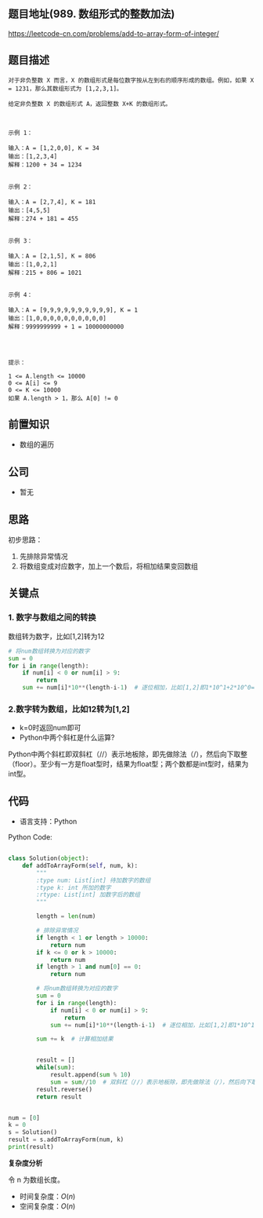 <!--
 * @Author: your name
 * @Date: 2021-05-11 00:24:42
 * @LastEditTime: 2021-05-11 00:50:02
 * @LastEditors: Please set LastEditors
 * @Description: In User Settings Edit
 * @FilePath: \leetcode\989.数组形式的整数加法.md
-->

## 题目地址(989. 数组形式的整数加法)

https://leetcode-cn.com/problems/add-to-array-form-of-integer/

## 题目描述

```
对于非负整数 X 而言，X 的数组形式是每位数字按从左到右的顺序形成的数组。例如，如果 X = 1231，那么其数组形式为 [1,2,3,1]。

给定非负整数 X 的数组形式 A，返回整数 X+K 的数组形式。

 

示例 1：

输入：A = [1,2,0,0], K = 34
输出：[1,2,3,4]
解释：1200 + 34 = 1234


示例 2：

输入：A = [2,7,4], K = 181
输出：[4,5,5]
解释：274 + 181 = 455


示例 3：

输入：A = [2,1,5], K = 806
输出：[1,0,2,1]
解释：215 + 806 = 1021


示例 4：

输入：A = [9,9,9,9,9,9,9,9,9,9], K = 1
输出：[1,0,0,0,0,0,0,0,0,0,0]
解释：9999999999 + 1 = 10000000000


 

提示：

1 <= A.length <= 10000
0 <= A[i] <= 9
0 <= K <= 10000
如果 A.length > 1，那么 A[0] != 0
```

## 前置知识

- 数组的遍历

## 公司

- 暂无

## 思路

初步思路：
1. 先排除异常情况
2. 将数组变成对应数字，加上一个数后，将相加结果变回数组

## 关键点

### 1. 数字与数组之间的转换
数组转为数字，比如[1,2]转为12
```python
# 将num数组转换为对应的数字
sum = 0
for i in range(length):
    if num[i] < 0 or num[i] > 9:
        return
    sum += num[i]*10**(length-i-1)  # 逐位相加，比如[1,2]即1*10^1+2*10^0=12
```
### 2.数字转为数组，比如12转为[1,2]

- k=0时返回num即可
- Python中两个斜杠是什么运算?

Python中两个斜杠即双斜杠（//）表示地板除，即先做除法（/），然后向下取整（floor）。至少有一方是float型时，结果为float型；两个数都是int型时，结果为int型。

## 代码

- 语言支持：Python

Python Code:

```python

class Solution(object):
    def addToArrayForm(self, num, k):
        """
        :type num: List[int] 待加数字的数组
        :type k: int 所加的数字
        :rtype: List[int] 加数字后的数组
        """

        length = len(num)

        # 排除异常情况
        if length < 1 or length > 10000:
            return num
        if k <= 0 or k > 10000:
            return num
        if length > 1 and num[0] == 0:
            return num

        # 将num数组转换为对应的数字
        sum = 0
        for i in range(length):
            if num[i] < 0 or num[i] > 9:
                return
            sum += num[i]*10**(length-i-1)  # 逐位相加，比如[1,2]即1*10^1+2*10^0=12

        sum += k  # 计算相加结果


        result = []
        while(sum):
            result.append(sum % 10)
            sum = sum//10  # 双斜杠（//）表示地板除，即先做除法（/），然后向下取整（floor）
        result.reverse()
        return result


num = [0]
k = 0
s = Solution()
result = s.addToArrayForm(num, k)
print(result)

```


**复杂度分析**

令 n 为数组长度。

- 时间复杂度：$O(n)$
- 空间复杂度：$O(n)$

